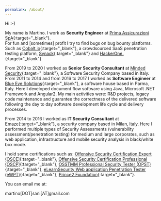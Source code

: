 ```yaml
---
permalink: /about/
---
```


Hi :-)

My name is Martino. I work as **Security Engineer** at [Prima Assicurazioni SpA](https://www.prima.it/){:target="_blank"}.<br/>
For fun and [sometimes] profit I try to find bugs on bug bounty platforms. Such as [Cobalt.io](https://app.cobalt.io/ilsani){:target="_blank"}, a crowdsourced SaaS penetration testing platform, [Synack](https://www.synack.com/red-team/){:target="_blank"} and [HackerOne.](https://hackerone.com/ilsani?sort_type=latest_disclosable_activity_at&filter=type%3Aall%20from%3Ailsani&page=1&range=forever){:target="_blank"}

<!-- I am a [Detectify](https://detectify.com/){:target="_blank"} member as CrowdSource Researcher. -->

From 2019 to 2020 I worked as **Senior Security Consultant** at [Minded Security](https://www.mindedsecurity.com/){:target="_blank"}, a Software Security Company based in Italy.<br/>
From 2011 to 2014 and from 2016 to 2017 I worked as <strong>Software Engineer</strong> at [Blue Eye Solutions](http://www.besolutions.it){:target="_blank"}, a software house based in Parma, Italy. Here I developed document flow software using Java, Microsoft .NET Framework and Angular2. My main activities were: R&D projects, legacy code maintenance and guarantee the correctness of the delivered software following the day to day software development life cycle and delivery processes.

From 2014 to 2016 I worked as <strong>IT Security Consultant</strong> at [Emaze](https://www.emaze.net){:target="_blank"}, a security company based in Milan, Italy. Here I performed multiple types of Security Assessments (vulnerability assessment/penetration testing) for medium and large corporates, such as web application, infrastructure and mobile security analysis in black/white box mode.

I hold some certifications such as: [Offensive Security Certification Expert (OSCE)](https://www.offensive-security.com/information-security-certifications/osce-offensive-security-certified-expert/){:target="_blank"}, [Offensive Security Certification Professional (OSCP)](https://www.offensive-security.com/information-security-certifications/oscp-offensive-security-certified-professional){:target="_blank"}, [OSSTMM Professional Security Tester (OPST)](http://www.isecom.org/certification/opst.html){:target="_blank"}, [eLearnSecurity Web application Penetration Tester (eWPT)](https://www.elearnsecurity.com/certification/ewpt/){:target="_blank"}, [Prince2 Foundation](https://www.prince2.com/eur/what-is-prince2){:target="_blank"}.

You can email me at:

martino[DOT]sani[AT]gmail.com


